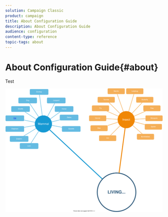 ```yaml
---
solution: Campaign Classic
product: campaign
title: About Configuration Guide
description: About Configuration Guide
audience: configuration
content-type: reference
topic-tags: about
---
```


# About Configuration Guide{#about}

Test

![](assets/testsvg.svg)

